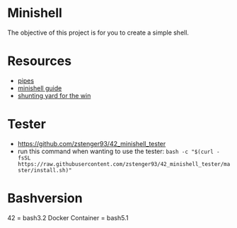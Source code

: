 # Minishell
The objective of this project is for you to create a simple shell.

# Resources
- [pipes](https://reactive.so/post/42-a-comprehensive-guide-to-pipex)
- [minishell guide](https://achrafbelarif.medium.com/42cursus-minishell-29cd25f972e6)
- [shunting yard for the win](https://somethingorotherwhatever.com/shunting-yard-animation/)

# Tester
- https://github.com/zstenger93/42_minishell_tester
- run this command when wanting to use the tester: `bash -c "$(curl -fsSL https://raw.githubusercontent.com/zstenger93/42_minishell_tester/master/install.sh)"` 

# Bashversion
42 = bash3.2
Docker Container = bash5.1
